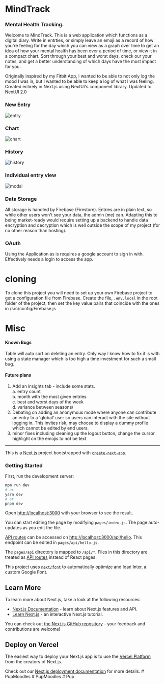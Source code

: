 # MindTrack

### Mental Health Tracking. 

Welcome to MindTrack. This is a web application which functions as a digital diary. 
Write in entrties, or simply leave an emoji as a record of how you're feeling for the day which you can view as a graph over time to get an idea of how your mental health has been over a period of time, or view it in a compact chart.
Sort through your best and worst days, check our your notes, and get a better understanding of which days have the most impact for you.

Originally inspired by my Fitbit App, I wanted to be able to not only log the mood I was in, but I wanted to be able to keep a log of what I was feeling.
Created entirely in Next.js using NextUI's component library.
Updated to NextUI 2.0

### New Entry
![entry](https://github.com/tamaraltahan/mindtrack/assets/3060378/11078163-a55f-423d-9112-26c4c8a8191e)

### Chart
![chart](https://github.com/tamaraltahan/mindtrack/assets/3060378/48a22ffe-dc51-41d8-ac24-3b18d8b83252)

### History
![history](https://github.com/tamaraltahan/mindtrack/assets/3060378/fcba7bc8-2249-4abb-8961-3fd031f30b8e)

### Individual entry view
![modal](https://github.com/tamaraltahan/mindtrack/assets/3060378/06dedf99-67b9-4753-bed0-ba8967bb4130)

### Data Storage

All storage is handled by Firebase (Firestore). Entries are in plain text, so while other users won't see your data, the admin (me) can.
Adapting this to being market-ready would require setting up a backend to handle data encryption and decryption which is well outside the scope of my project (for no other reason than hosting).

### OAuth

Using the Application as is requires a google account to sign in with. Effectively needs a login to access the app.

# cloning

To clone this project you will need to set up your own Firebase project to get a configuration file from Firebase.
Create the file, `.env.local` in the root folder of the project, then set the key value pairs that coincide with the ones in /src/config/Firebase.js

# Misc

#### Known Bugs

Table will auto sort on deleting an entry. Only way I know how to fix it is with using a state manager which is too high a time investment for such a small bug.

#### Future plans
1. Add an insights tab - include some stats.\
   a. entry count\
   b. month with the most given entries\
   c. best and worst days of the week\
   d. variance between seasons\
2. Debating on adding an anonymous mode where anyone can contribute an entry to a 'global' user so users can interact with the site without logging in. This invites risk, may choose to display a dummy profile which cannot be edited by end users.
3. minor fixes including cleaning up the logout button, change the cursor highlight on the emojis to not be text
   

---
This is a [Next.js](https://nextjs.org/) project bootstrapped with [`create-next-app`](https://github.com/vercel/next.js/tree/canary/packages/create-next-app).

### Getting Started

First, run the development server:

```bash
npm run dev
# or
yarn dev
# or
pnpm dev
```

Open [http://localhost:3000](http://localhost:3000) with your browser to see the result.

You can start editing the page by modifying `pages/index.js`. The page auto-updates as you edit the file.

[API routes](https://nextjs.org/docs/api-routes/introduction) can be accessed on [http://localhost:3000/api/hello](http://localhost:3000/api/hello). This endpoint can be edited in `pages/api/hello.js`.

The `pages/api` directory is mapped to `/api/*`. Files in this directory are treated as [API routes](https://nextjs.org/docs/api-routes/introduction) instead of React pages.

This project uses [`next/font`](https://nextjs.org/docs/basic-features/font-optimization) to automatically optimize and load Inter, a custom Google Font.

## Learn More

To learn more about Next.js, take a look at the following resources:

- [Next.js Documentation](https://nextjs.org/docs) - learn about Next.js features and API.
- [Learn Next.js](https://nextjs.org/learn) - an interactive Next.js tutorial.

You can check out [the Next.js GitHub repository](https://github.com/vercel/next.js/) - your feedback and contributions are welcome!

## Deploy on Vercel

The easiest way to deploy your Next.js app is to use the [Vercel Platform](https://vercel.com/new?utm_medium=default-template&filter=next.js&utm_source=create-next-app&utm_campaign=create-next-app-readme) from the creators of Next.js.

Check out our [Next.js deployment documentation](https://nextjs.org/docs/deployment) for more details.
#   P u p M o o d l e s  
 #   P u p M o o d l e s  
 # Pup
